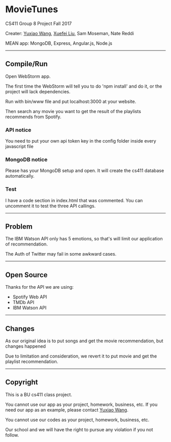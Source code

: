 # MovieTunes

CS411 Group 8 Project
Fall 2017

Creater: [Yuxiao Wang](https://github.com/o1xhack), [Xuefei Liu](https://github.com/sliuxf), Sam Moseman, Nate Reddi

MEAN app: MongoDB, Express, Angular.js, Node.js


----


## Compile/Run


Open WebStorm app.

The first time the WebStorm will tell you to do 'npm install' and do it, or the project will lack dependencies.

Run with bin/www file and put localhost:3000 at your website.

Then search any movie you want to get the result of the playlists recommends from Spotify.


### API notice

You need to put your own api token key in the config folder inside every javascript file


### MongoDB notice

Please has your MongoDB setup and open. It will create the cs411 database automatically. 



### Test

I have a code section in index.html that was commented. You can uncomment it to test the three API callings.



----


## Problem


The IBM Watson API only has 5 emotions, so that's will limit our application of recommendation.

The Auth of Twitter may fail in some awkward cases.


----


## Open Source


Thanks for the API we are using:

* Spotify Web API
* TMDb API
* IBM Watson API


----


## Changes


As our original idea is to put songs and get the movie recommendation, but changes happened

Due to limitation and consideration, we revert it to put movie and get the playlist recommendation.


----


## Copyright


This is a BU cs411 class project.

You cannot use our app as your project, homework, business, etc. If you need our app as an example, please contact [Yuxiao Wang](https://github.com/o1xhack).

You cannot use our codes as your project, homework, business, etc.

Our school and we will have the right to pursue any violation if you not follow.



